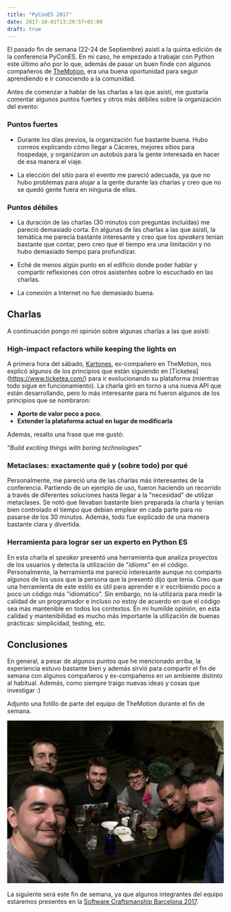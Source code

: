 ```yaml
---
title: "PyConES 2017"
date: 2017-10-01T13:29:57+02:00
draft: true
---
```


El pasado fin de semana (22-24 de Septiembre) asistí a la quinta edición de la conferencia
PyConES. En mi caso, he empezado a trabajar con Python este último año por lo que, además
de pasar un buen finde con algunos compañeros de [TheMotion](https://www.themotion.com/), era
una buena oportunidad para seguir aprendiendo e ir conociendo a la comunidad.

Antes de comenzar a hablar de las charlas a las que asistí, me gustaría comentar algunos
puntos fuertes y otros más débiles sobre la organización del evento:

### Puntos fuertes

   * Durante los días previos, la organización fue bastante buena. Hubo correos explicando
   cómo llegar a Cáceres, mejores sitios para hospedaje, y organizaron un autobús para la
   gente interesada en hacer de esa manera el viaje.

   * La elección del sitio para el evento me pareció adecuada, ya que no hubo problemas para
   alojar a la gente durante las charlas y creo que no se quedó gente fuera en ninguna de
   ellas.

### Puntos débiles

   * La duración de las charlas (30 minutos con preguntas incluídas) me pareció demasiado
   corta. En algunas de las charlas a las que asistí, la temática me parecía bastante
   interesante y creo que los _speakers_ tenían bastante que contar, pero creo que el tiempo era
   una limitación y no hubo demasiado tiempo para profundizar.

   * Eché de menos algún punto en el edificio donde poder hablar y compartir reflexiones con
   otros asistentes sobre lo escuchado en las charlas.

   * La conexión a Internet no fue demasiado buena.

## Charlas

A continuación pongo mi opinión sobre algunas charlas a las que asistí:

### High-impact refactors while keeping the lights on

A primera hora del sábado, [Kartones](https://twitter.com/kartones), ex-compañero en TheMotion,
nos explicó algunos de los principios que están siguiendo en [Ticketea]
(https://www.ticketea.com/) para ir evolucionando su plataforma (mientras todo sigue en
funcionamiento). La charla giró en torno a una nueva API que están desarrollando,
pero lo más interesante para mí fueron algunos de los principios que se nombraron:

  * **Aporte de valor poco a poco**.
  * **Extender la plataforma actual en lugar de modificarla**

Además, resalto una frase que me gustó:

  "_Build exciting things with boring technologies_"

### Metaclases: exactamente qué y (sobre todo) por qué

Personalmente, me pareció una de las charlas más interesantes de la conferencia. Partiendo de
un ejemplo de uso, fueron haciendo un recorrido a través de diferentes soluciones hasta
llegar a la "necesidad" de utilizar metaclases. Se notó que llevaban bastante
bien preparada la charla y tenían bien controlado el tiempo que debían emplear en cada parte
para no pasarse de los 30 minutos. Además, todo fue explicado de una manera bastante clara y
divertida.

### Herramienta para lograr ser un experto en Python ES

En esta charla el _speaker_ presentó una herramienta que analiza proyectos de los usuarios y
detecta la utilización de "_idioms_" en el código. Personalmente, la herramienta me pareció
interesante aunque no comparto algunos de los usos que la persona que la presentó dijo que
tenía. Creo que una herramienta de este estilo es útil para aprender e ir
escribiendo poco a poco un código más "idiomático". Sin embargo, no la utilizaría para medir
la calidad de un programador e incluso no estoy de acuerdo en que el código sea más mantenible
en todos los contextos. En mi humilde opinión, en esta calidad y mantenibilidad es mucho más
importante la utilización de buenas prácticas: simplicidad, testing, etc.


## Conclusiones

En general, a pesar de algunos puntos que he mencionado arriba, la experiencia estuvo bastante
bien y además sirvió para compartir el fin de semana con algunos compañeros y ex-compañeros en un
ambiente distinto al habitual. Además, como siempre traigo nuevas ideas y cosas que investigar :)

Adjunto una fotillo de parte del equipo de TheMotion durante el fin de semana.

<img class="special-img-class" src="/pycon/pycon.png" />

La siguiente será este fin de semana, ya que algunos integrantes del equipo estaremos presentes
en la [Software Craftsmanship Barcelona 2017](http://scbcn.github.io/).
